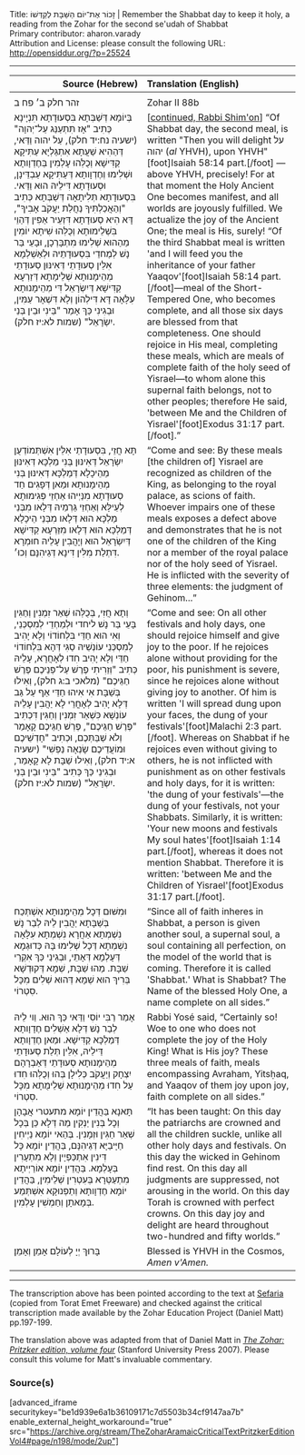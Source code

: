 <html>
<head></head>
<body>
Title: זָכוֹר אֶת־יוֹם הַשַּׁבָּת לְקַדְּשׁוֹ | Remember the Shabbat day to keep it holy, a reading from the Zohar for the second se'udah of Shabbat<br />
Primary contributor: aharon.varady<br />
Attribution and License: please consult the following URL: <a href="http://opensiddur.org/?p=25524">http://opensiddur.org/?p=25524</a>
<p />
<hr />

<table style="margin-left: auto;margin-right: auto;" class="draggable">
<thead><tr><th id="x" style="text-align: right;">Source (Hebrew)</th><th style="text-align: left;">Translation (English)</th></tr></thead>
<tbody>
<tr><td style="vertical-align:top;" width="46%">
<div class="liturgy"><span lang="he">
<tr><td style="vertical-align:top;" width="46%">
<div class="liturgy"><span lang="he">
זהר חלק ב׳ פח ב
</span></div></td>
 
<td style="vertical-align:top;" width="53%">
<div class="english">
Zohar II 88b
</div></td></tr>


<tr><td style="vertical-align:top;" width="46%">
<div class="liturgy"><span lang="he">
בְּיוֹמָא דְּשַׁבְּתָא בִּסְעוּדָתָא תִּנְיָינָא כְּתִיב "אָז תִּתְעַנַּג עַל־יְהוָה" <span class="citation">(ישעיה נח:יד חלק)</span>, עַל יהוה וַדַּאי, דְּהַהִיא שַׁעֲתָא אִתְגַּלְיָא עַתִּיקָא קַדִּישָׁא וְכֻלְּהוּ עָלְמִין בְּחֶדְוָותָא וּשְׁלִימוּ וְחֶדְוָותָא דְּעַתִּיקָא עַבְדֵּינָן, וּסְעוּדָתָא דִּילֵיהּ הוּא וַדַּאי. בִּסְעוּדָתָא תְּלִיתָאָה דְּשַׁבְּתָא כְּתִיב "וְהַאֲכַלְתִּיךָ נַחֲלַת יַעֲקֹב אָבִיךָ", דָּא הִיא סְעוּדָתָא דִּזְעֵיר אַפִּין דְּהַוֵי בִּשְׁלֵימוּתָא וְכֻלְּהוּ שִׁיתָא יוֹמִין מֵהַהוּא שְׁלִימוּ מִתְבָּרְכָן,  וּבָעֵי בַּר נָשׁ לְמֶחדֵי בִּסְעוּדָתֵיהּ וּלְאַשְׁלְמָא אִלֵּין סְעוּדָתֵי דְּאִינּוּן סְעוּדָתֵי מְהֵימָנוּתָא שְׁלֵימָתָא דְּזַרְעָא קַדִּישָׁא דְּיִשְׂרָאֵל דִּי מְהֵימָנוּתָא עִלָּאָה דָּא דִּילְהוֹן וְלָא דִּשְׁאָר עַמִּין, וּבְגִינִי כַּךְ אָמַר "בֵּינִי וּבֵין בְּנֵי יִשְׂרָאֵל" <span class="citation">(שמות לא:יז חלק)</span>.
</span></div></td>
 
<td style="vertical-align:top;" width="53%">
<div class="english">
[<a href="https://opensiddur.org/prayers/solilunar/shabbat/leil-shabbat/remember-the-shabbat-day-to-keep-it-holy-a-reading-from-the-zohar-for-the-first-seudah-of-shabbat/">continued, Rabbi Shim'on</a>] “Of Shabbat day, the second meal, is written "Then you will delight <span class="hebrew">על יהוה</span> (<em>al</em> YHVH), upon YHVH"[foot]Isaiah 58:14 part.[/foot] — above YHVH, precisely! For at that moment the Holy Ancient One becomes manifest, and all worlds are joyously fulfilled. We actualize the joy of the Ancient One; the meal is His, surely! “Of the third Shabbat meal is written 'and I will feed you the inheritance of your father Yaaqov'[foot]Isaiah 58:14 part.[/foot]—meal of the Short-Tempered One, who becomes complete, and all those six days are blessed from that completeness. One should rejoice in His meal, completing these meals, which are meals of complete faith of the holy seed of Yisrael—to whom alone this supernal faith belongs, not to other peoples; therefore He said, 'between Me and the Children of Yisrael'[foot]Exodus 31:17 part.[/foot].”
</div></td></tr>


<tr><td style="vertical-align:top;" width="46%">
<div class="liturgy"><span lang="he">
תָּא חֲזֵי, בִּסְעוּדָתֵי אִלֵּין אִשְׁתְּמוֹדְעֻן יִשְׂרָאֵל דְּאִינּוּן בְּנִי מַלְכָּא דְּאִינּוּן מֵהֵיכָלָא דְּמַלְכָּא דְּאִינּוּן בְּנִי מְהֵימָנוּתָא וּמַאן דְּפָגִים חַד סְעוּדָתָא מִנַּיְיהוּ אַחְזֵי פְּגִימוּתָא לְעֵילָּא וְאַחְזֵי גַּרְמֵיהּ דְּלָאו מִבְּנֵי מַלְכָּא הוּא דְּלָאו מִבְּנֵי הֵיכָלָא דְּמַלְכָּא הוּא דְּלָאו מִזַּרְעָא קַדִּישָׁא דְּיִשְׂרָאֵל הוּא וְיָהֲבִין עָלֵיהּ חוּמְרָא דִּתְלַת מִלִּין דִּינָא דְּגֵיהִנָּם וְכוּ׳.
</span></div></td>
 
<td style="vertical-align:top;" width="53%">
<div class="english">
“Come and see: By these meals [the children of] Yisrael are recognized as children of the King, as belonging to the royal palace, as scions of faith. Whoever impairs one of these meals exposes a defect above and demonstrates that he is not one of the children of the King nor a member of the royal palace nor of the holy seed of Yisrael. He is inflicted with the severity of three elements: the judgment of Gehinom...”
</div></td></tr>


<tr><td style="vertical-align:top;" width="46%">
<div class="liturgy"><span lang="he">
וְתָא חֲזִי, בְּכֻלְּהוּ שְׁאַר זִמְנִין וְחַגִּין בָּעֵי בַּר נָשׁ ליחדי וּלְמֵחְדֵי לְמִסְכְּנֵי, וְאִי הוּא חַדֵּי בִּלְחוֹדוֹי וְלָא יָהִיב לְמִסְכְּנֵי עוֹנְשֵׁיהּ סַגִּי דְּהָא בִּלְחוֹדוֹי חַדֵּי וְלָא יָהִיב חִדוּ לְאָחֲרָא, עָלֵיהּ כְּתִיב "וְזֵרִיתִי פֶרֶשׁ עַל־פְּנֵיכֶם פֶּרֶשׁ חַגֵּיכֶם" <span class="citation">(מלאכי ב:ג חלק)</span>, וְאִילוּ בְּשַׁבָּת אִי אִיהוּ חַדֵּי אַף עַל גַּב דְּלָא יָהִיב לְאָחֳרֵי לָא יַהֲבִין עָלֵיהּ עוֹנְשָׁא כִּשְׁאַר זִמְנִין וְחַגִּין דִּכְתִּיב "פֶּרֶשׁ חַגֵּיכֶם", פֶּרְשׁ חַגֵּיכֶם קָאָמַר וְלֹא שַׁבַּתְּכֶם, וּכְתִיב "חָדְשֵׁיכֶם וּמוֹעֲדֵיכֶם שָׂנְאָה נַפְשִׁי" <span class="citation">(ישעיה א:יד חלק)</span>, וְאִילוּ שַׁבָּת לָא קָאָמַר, וּבְגִינֵי כַּךְ כְּתִיב "בֵּינִי וּבֵין בְּנֵי יִשְׂרָאֵל" <span class="citation">(שמות לא:יז חלק)</span>. 
</span></div></td>
 
<td style="vertical-align:top;" width="53%">
<div class="english">
“Come and see: On all other festivals and holy days, one should rejoice himself and give joy to the poor. If he rejoices alone without providing for the poor, his punishment is severe, since he rejoices alone without giving joy to another. Of him is written 'I will spread dung upon your faces, the dung of your festivals'[foot]Malachi 2:3 part.[/foot]. Whereas on Shabbat if he rejoices even without giving to others, he is not inflicted with punishment as on other festivals and holy days, for it is written: 'the dung of your festivals'—the dung of your festivals, not your Shabbats. Similarly, it is written: 'Your new moons and festivals My soul hates'[foot]Isaiah 1:14 part.[/foot], whereas it does not mention Shabbat. Therefore it is written: 'between Me and the Children of Yisrael'[foot]Exodus 31:17 part.[/foot]. 
</div></td></tr>


<tr><td style="vertical-align:top;" width="46%">
<div class="liturgy"><span lang="he">
וּמִשּׁוּם דְּכָל מְהֵימָנוּתָא אִשְׁתְּכַח בְּשַׁבָּתָא יַהֲבִין לֵיהּ לְבַר נָשׁ נִשְׁמְתָא אַחֲרָא נִשְׁמְתָא עִלָּאָה נִשְׁמְתָא דְּכָל שְׁלִימוּ בָּהּ כְּדוּגְמָא דְּעָלְמָא דְּאָתֵי, וּבְגִינֵי כַּךְ אִקְרֵי שַׁבָּת. מַהוּ שַׁבָּת, שְׁמָא דְּקוּדְשָׁא בְּרִיךְ הוּא שְׁמָא דְּהוּא שְׁלִים מִכָּל סִטְרוֹי.
</span></div></td>
 
<td style="vertical-align:top;" width="53%">
<div class="english">
“Since all of faith inheres in Shabbat, a person is given another soul, a supernal soul, a soul containing all perfection, on the model of the world that is coming. Therefore it is called 'Shabbat.' What is Shabbat? The Name of the blessed Holy One, a name complete on all sides.”
</div></td></tr>


<tr><td style="vertical-align:top;" width="46%">
<div class="liturgy"><span lang="he">
אָמַר רַבִּי יוֹסִי וַדַּאי כַּךְ הוּא. וַוי לֵיהּ לְבַר נָשׁ דְּלָא אַשְׁלִים חֶדָוָותָא דְּמַלְכָּא קַדִּישָׁא. וּמַאן חֶדְוָותָא דֵּילֵיהּ, אִלֵּין תְּלַת סְעוּדָתֵי מְהֵימָנוּתָא סְעוּדָתֵי דְּאַבְרָהָם יִצְחָק וְיַעֲקֹב כְּלִילָן בְּהוּ וְכֻלְּהוּ חִדוּ עַל חִדוּ מְהֵימָנוּתָא שְׁלֵימֻתָא מִכָּל סִטְרוֹי.
</span></div></td>
 
<td style="vertical-align:top;" width="53%">
<div class="english">
Rabbi Yosé said, “Certainly so! Woe to one who does not complete the joy of the Holy King! What is His joy? These three meals of faith, meals encompassing Avraham, Yitsḥaq, and Yaaqov of them joy upon joy, faith complete on all sides.”
</div></td></tr>


<tr><td style="vertical-align:top;" width="46%">
<div class="liturgy"><span lang="he">
תָּאנָא בַּהֲדֵין יוֹמָא מתעטרי אֲבָהָן וְכָל בְּנִין יַנְקִין מַה דְּלָא כֵּן בְּכָל שְׁאַר חַגִּין וּזְמָנִין. בְּהַאי יוֹמָא נַיְיחִין חַיָּיבַיָּא דְּגֵיהִנָּם, בַּהֲדֵין יוֹמָא כָּל דִּינִין אִתְכַּפְיָין וְלָא מִתְעָרִין בְּעָלְמָא. בַּהֲדֵין יוֹמָא אוֹרַיְיתָא מִתְעַטְּרָא בְּעִטְרִין שְׁלֵימִין, בַּהֲדֵין יוֹמָא חֶדְוָותָא וְתַפְנוּקָא אִשְׁתְּמַע בְּמָאתָן וְחַמְשִׁין עָלְמִין.
</span></div></td>
 
<td style="vertical-align:top;" width="53%">
<div class="english">
“It has been taught: On this day the patriarchs are crowned and all the children suckle, unlike all other holy days and festivals. On this day the wicked in Gehinom find rest. On this day all judgments are suppressed, not arousing in the world. On this day Torah is crowned with perfect crowns. On this day joy and delight are heard throughout two-hundred and fifty worlds.”
</div></td></tr>


<tr><td style="vertical-align:top;" width="46%">
<div class="liturgy"><span lang="he">
בָּרוּךְ יְיָ לְעוֹלָם אָמֵן וְאָמֵן׃
</span></div></td>
 
<td style="vertical-align:top;" width="53%">
<div class="english">
Blessed is YHVH in the Cosmos, <em>Amen v'Amen.</em>
</div></td></tr>
</tbody></table>

<hr />

The transcription above has been pointed according to the text at <a href="https://www.sefaria.org/Zohar.2.88b.4?vhe=Torat_Emet_Zohar&lang=he&with=all&lang2=he">Sefaria</a> (copied from Torat Emet Freeware) and checked against the critical transcription made available by the Zohar Education Project (Daniel Matt) pp.197-199.

The translation above was adapted from that of Daniel Matt in <em><a href="https://www.sup.org/books/title/?id=11996">The Zohar: Pritzker edition, volume four</a></em> (Stanford University Press 2007). Please consult this volume for Matt's invaluable commentary. 

<h3>Source(s)</h3>

[advanced_iframe securitykey="be1d939e6a1b36109171c7d5503b34cf9147aa7b" enable_external_height_workaround="true" src="https://archive.org/stream/TheZoharAramaicCriticalTextPritzkerEditionVol4#page/n198/mode/2up"]



</body>
</html>